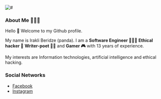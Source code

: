 ![#](https://hits.seeyoufarm.com/api/count/incr/badge.svg?url=https%3A%2F%2Fgithub.com%2Fits-root%2F&count_bg=%2379C83D&title_bg=%23555555&icon=redhat.svg&icon_color=%23E7E7E7&title=Visitors&edge_flat=false)

### About Me 👨🏻‍💻

Hello 👋 Welcome to my Github profile.

My name is Irakli Beridze (panda). I am a **Software Engineer 👨🏻‍💻** **Ethical hacker 👾** **Writer-poet ✍🏻** and **Gamer 🎮** with 13 years of experience.

My interests are Information technologies, artificial intelligence and ethical hacking.


### Social Networks
 - [Facebook](https://www.facebook.com/profile.php?id=100007349209044)
 - [Instagram](https://www.instagram.com/itckx/)
